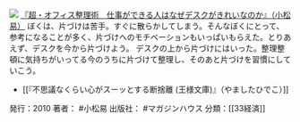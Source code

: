 [![](https://images-fe.ssl-images-amazon.com/images/I/51D9T5xVlFL._SL160_.jpg)](http://www.amazon.co.jp/exec/obidos/ASIN/4838721218/choiyaki81-22/ref=nosim)
[『超・オフィス整理術　仕事ができる人はなぜデスクがきれいなのか』（小松 易）](http://www.amazon.co.jp/exec/obidos/ASIN/4838721218/choiyaki81-22/ref=nosim)
ぼくは、片づけは苦手。すぐに散らかしてしまう。そんなぼくにとって、参考になることが多く、片づけへのモチベーションもいっぱいもらえた。とりあえず、デスクを今から片づけよう。
デスクの上から片づけにはいった。整理整頓に気持ちがいってる今のうちに片づけて整理し、そのあと片づけを習慣にしていこう。

- [[『不思議なくらい心がスーッとする断捨離 (王様文庫)』（やましたひでこ）]]

発行：2010
著者： #小松易
出版社： #マガジンハウス
分類：[[33経済]]